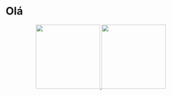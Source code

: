 
# Olá
<div align = "center">
<a href= "https://github.com/VictorNGomes">
  <img  height = "170em" src="https://github-readme-stats.vercel.app/api?username=VictorNGomes"/>
  <img  height = "170em" src="https://github-readme-stats.vercel.app/api/top-langs/?username=VictorNGomes&theme=radical&langs_count=8">
</div>
